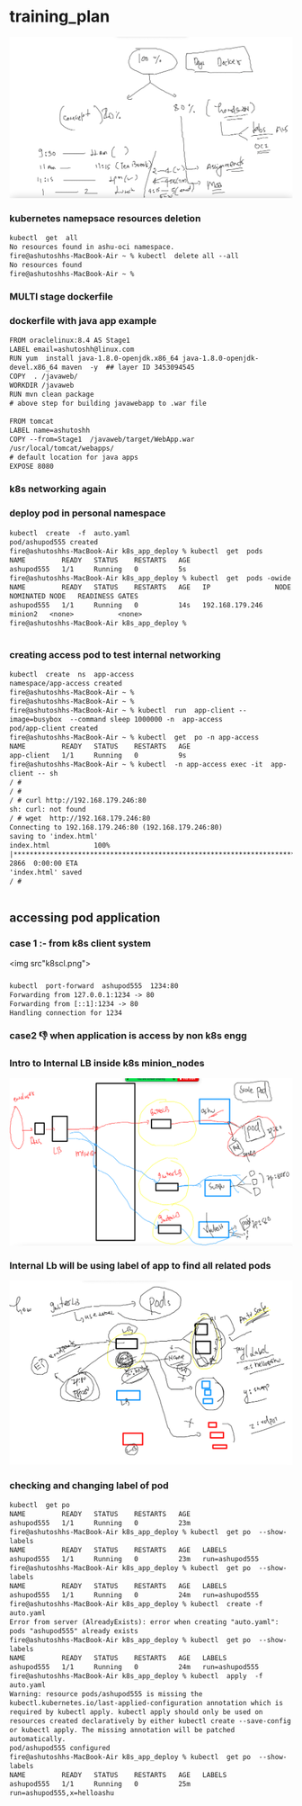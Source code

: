 # training_plan 

<img src="plan.png">

### kubernetes namepsace resources deletion 

```
kubectl  get  all
No resources found in ashu-oci namespace.
fire@ashutoshhs-MacBook-Air ~ % kubectl  delete all --all
No resources found
fire@ashutoshhs-MacBook-Air ~ % 

```

### MULTI stage dockerfile 

### dockerfile with java app example 

```
FROM oraclelinux:8.4 AS Stage1 
LABEL email=ashutoshh@linux.com
RUN yum  install java-1.8.0-openjdk.x86_64 java-1.8.0-openjdk-devel.x86_64 maven  -y  ## layer ID 3453094545
COPY  . /javaweb/
WORKDIR /javaweb
RUN mvn clean package 
# above step for building javawebapp to .war file 

FROM tomcat 
LABEL name=ashutoshh
COPY --from=Stage1  /javaweb/target/WebApp.war /usr/local/tomcat/webapps/
# default location for java apps
EXPOSE 8080
```
### k8s networking again 
### deploy pod in personal namespace 
```
kubectl  create  -f  auto.yaml 
pod/ashupod555 created
fire@ashutoshhs-MacBook-Air k8s_app_deploy % kubectl  get  pods
NAME         READY   STATUS    RESTARTS   AGE
ashupod555   1/1     Running   0          5s
fire@ashutoshhs-MacBook-Air k8s_app_deploy % kubectl  get  pods -owide
NAME         READY   STATUS    RESTARTS   AGE   IP                NODE      NOMINATED NODE   READINESS GATES
ashupod555   1/1     Running   0          14s   192.168.179.246   minion2   <none>           <none>
fire@ashutoshhs-MacBook-Air k8s_app_deploy % 


```

### creating access pod to test internal networking 

```
kubectl  create  ns  app-access 
namespace/app-access created
fire@ashutoshhs-MacBook-Air ~ % 
fire@ashutoshhs-MacBook-Air ~ % 
fire@ashutoshhs-MacBook-Air ~ % kubectl  run  app-client --image=busybox  --command sleep 1000000 -n  app-access
pod/app-client created
fire@ashutoshhs-MacBook-Air ~ % kubectl  get  po -n app-access 
NAME         READY   STATUS    RESTARTS   AGE
app-client   1/1     Running   0          9s
fire@ashutoshhs-MacBook-Air ~ % kubectl  -n app-access exec -it  app-client -- sh 
/ # 
/ # 
/ # curl http://192.168.179.246:80 
sh: curl: not found
/ # wget  http://192.168.179.246:80
Connecting to 192.168.179.246:80 (192.168.179.246:80)
saving to 'index.html'
index.html           100% |****************************************************************************|  2866  0:00:00 ETA
'index.html' saved
/ # 


```

## accessing pod application 

### case 1 :- from k8s client system 

<img src"k8scl.png">

###

```
kubectl  port-forward  ashupod555  1234:80 
Forwarding from 127.0.0.1:1234 -> 80
Forwarding from [::1]:1234 -> 80
Handling connection for 1234

```

### case2 👎  when application is access by non k8s engg 

### Intro to Internal LB inside k8s minion_nodes

<img src="internal_lb.png">

### Internal Lb will be using label of app to find all related pods 

<img src="lbfind.png">

### checking and changing label of pod 

```
kubectl  get po 
NAME         READY   STATUS    RESTARTS   AGE
ashupod555   1/1     Running   0          23m
fire@ashutoshhs-MacBook-Air k8s_app_deploy % kubectl  get po  --show-labels
NAME         READY   STATUS    RESTARTS   AGE   LABELS
ashupod555   1/1     Running   0          23m   run=ashupod555
fire@ashutoshhs-MacBook-Air k8s_app_deploy % kubectl  get po  --show-labels
NAME         READY   STATUS    RESTARTS   AGE   LABELS
ashupod555   1/1     Running   0          24m   run=ashupod555
fire@ashutoshhs-MacBook-Air k8s_app_deploy % kubectl  create -f  auto.yaml 
Error from server (AlreadyExists): error when creating "auto.yaml": pods "ashupod555" already exists
fire@ashutoshhs-MacBook-Air k8s_app_deploy % kubectl  get po  --show-labels
NAME         READY   STATUS    RESTARTS   AGE   LABELS
ashupod555   1/1     Running   0          24m   run=ashupod555
fire@ashutoshhs-MacBook-Air k8s_app_deploy % kubectl  apply  -f  auto.yaml
Warning: resource pods/ashupod555 is missing the kubectl.kubernetes.io/last-applied-configuration annotation which is required by kubectl apply. kubectl apply should only be used on resources created declaratively by either kubectl create --save-config or kubectl apply. The missing annotation will be patched automatically.
pod/ashupod555 configured
fire@ashutoshhs-MacBook-Air k8s_app_deploy % kubectl  get po  --show-labels
NAME         READY   STATUS    RESTARTS   AGE   LABELS
ashupod555   1/1     Running   0          25m   run=ashupod555,x=helloashu
```



